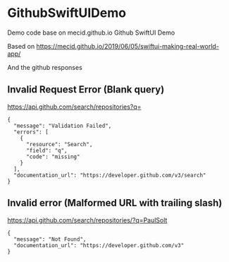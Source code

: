 # GithubSwiftUIDemo
Demo code base on mecid.github.io Github SwiftUI Demo

Based on 
https://mecid.github.io/2019/06/05/swiftui-making-real-world-app/

And the github responses


## Invalid Request Error (Blank query)

https://api.github.com/search/repositories?q=

	{
	  "message": "Validation Failed",
	  "errors": [
	    {
	      "resource": "Search",
	      "field": "q",
	      "code": "missing"
	    }
	  ],
	  "documentation_url": "https://developer.github.com/v3/search"
	}

## Invalid error (Malformed URL with trailing slash)

  https://api.github.com/search/repositories/?q=PaulSolt

	{
	  "message": "Not Found",
	  "documentation_url": "https://developer.github.com/v3"
	}
